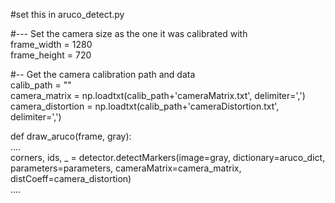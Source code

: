 #set this in aruco_detect.py  

#--- Set the camera size as the one it was calibrated with  
frame_width = 1280  
frame_height = 720  

#-- Get the camera calibration path and data  
calib_path = ""  
camera_matrix = np.loadtxt(calib_path+'cameraMatrix.txt', delimiter=',')  
camera_distortion = np.loadtxt(calib_path+'cameraDistortion.txt', delimiter=',')  
  
  
  
def draw_aruco(frame, gray):  
    ....  
    corners, ids, _ = detector.detectMarkers(image=gray, dictionary=aruco_dict, parameters=parameters, cameraMatrix=camera_matrix, distCoeff=camera_distortion)  
    ....  

 
